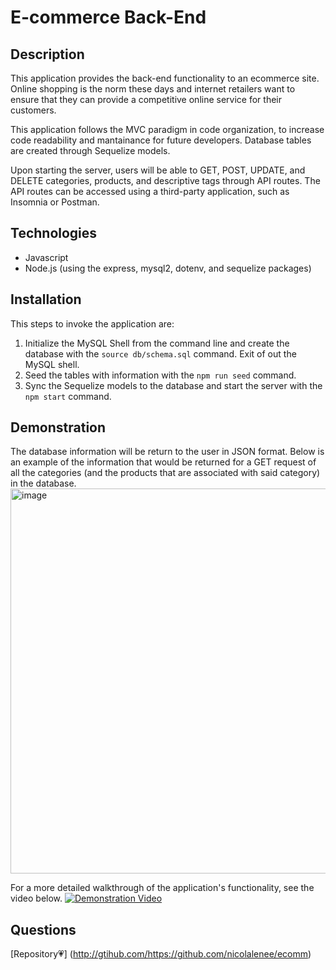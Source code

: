 # E-commerce Back-End

## Description
This application provides the back-end functionality to an ecommerce site. Online shopping is the norm these days and internet retailers want to ensure that they can provide a competitive online service for their customers. 

This application follows the MVC paradigm in code organization, to increase code readability and mantainance for future developers. Database tables are created through Sequelize models. 

Upon starting the server, users will be able to GET, POST, UPDATE, and DELETE categories, products, and descriptive tags through API routes. The API routes can be accessed using a third-party application, such as Insomnia or Postman.

## Technologies
- Javascript
- Node.js (using the express, mysql2, dotenv, and sequelize packages)

## Installation
This steps to invoke the application are:
1.  Initialize the MySQL Shell from the command line and create the database with the `source db/schema.sql` command. Exit of out the MySQL shell.
2. Seed the tables with information with the `npm run seed` command. 
3. Sync the Sequelize models to the database and start the server with the `npm start` command.

## Demonstration
The database information will be return to the user in JSON format. Below is an example of the information that would be returned for a GET request of all the categories (and the products that are associated with said category) in the database. 
<img width="616" alt="image" src="https://user-images.githubusercontent.com/86696492/156980551-7ba9246b-4c5d-42ee-b7f0-a7441c292488.png">

For a more detailed walkthrough of the application's functionality, see the video below.
[![Demonstration Video](https://user-images.githubusercontent.com/86696492/156980551-7ba9246b-4c5d-42ee-b7f0-a7441c292488.png)](https://bootcampspot.instructuremedia.com/embed/b1d3ed99-d45e-4d8b-b702-58ba183b90b1 "Walkthrough Video")

## Questions
[Repository💗] (http://gtihub.com/https://github.com/nicolalenee/ecomm)